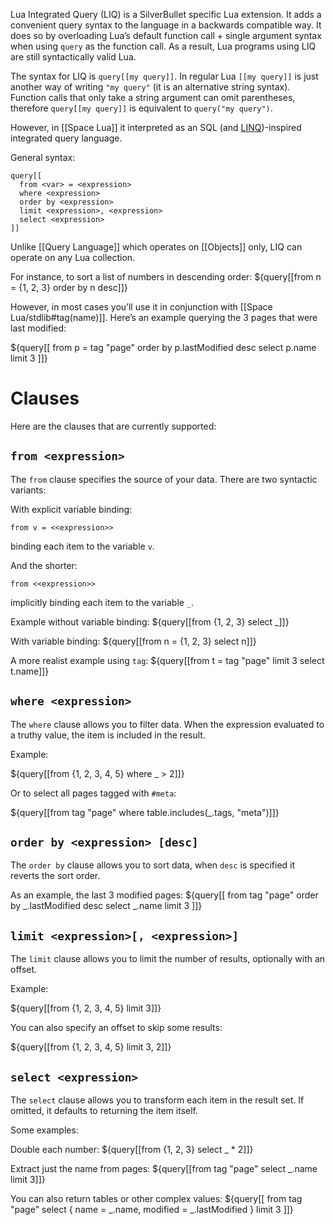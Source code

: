 Lua Integrated Query (LIQ) is a SilverBullet specific Lua extension. It adds a convenient query syntax to the language in a backwards compatible way. It does so by overloading Lua’s default function call + single argument syntax when using `query` as the function call. As a result, Lua programs using LIQ are still syntactically valid Lua.

The syntax for LIQ is `query[[my query]]`. In regular Lua `[[my query]]` is just another way of writing `"my query"` (it is an alternative string syntax). Function calls that only take a string argument can omit parentheses, therefore `query[[my query]]` is equivalent to `query("my query")`.

However, in [[Space Lua]] it interpreted as an SQL (and [LINQ](https://learn.microsoft.com/en-us/dotnet/csharp/linq/))-inspired integrated query language. 

General syntax:

    query[[
      from <var> = <expression>
      where <expression>
      order by <expression>
      limit <expression>, <expression>
      select <expression>
    ]]

Unlike [[Query Language]] which operates on [[Objects]] only, LIQ can operate on any Lua collection.

For instance, to sort a list of numbers in descending order:
${query[[from n = {1, 2, 3} order by n desc]]}

However, in most cases you’ll use it in conjunction with [[Space Lua/stdlib#tag(name)]]. Here’s an example querying the 3 pages that were last modified:

${query[[
  from p = tag "page"
  order by p.lastModified desc
  select p.name
  limit 3
]]}

# Clauses
Here are the clauses that are currently supported:

## `from <expression>`
The `from` clause specifies the source of your data. There are two syntactic variants:

With explicit variable binding:

    from v = <<expression>>

binding each item to the variable `v`.

And the shorter:

    from <<expression>>

implicitly binding each item to the variable `_`.

Example without variable binding:
${query[[from {1, 2, 3} select _]]}

With variable binding:
${query[[from n = {1, 2, 3} select n]]}

A more realist example using `tag`:
${query[[from t = tag "page" limit 3 select t.name]]}

## `where <expression>`
The `where` clause allows you to filter data. When the expression evaluated to a truthy value, the item is included in the result.

Example:

${query[[from {1, 2, 3, 4, 5} where _ > 2]]}

Or to select all pages tagged with `#meta`:

${query[[from tag "page" where table.includes(_.tags, "meta")]]}

## `order by <expression> [desc]`
The `order by` clause allows you to sort data, when `desc` is specified it reverts the sort order.

As an example, the last 3 modified pages:
${query[[
  from tag "page"
  order by _.lastModified desc
  select _.name
  limit 3
]]}

## `limit <expression>[, <expression>]`
The `limit` clause allows you to limit the number of results, optionally with an offset.

Example:

${query[[from {1, 2, 3, 4, 5} limit 3]]}

You can also specify an offset to skip some results:

${query[[from {1, 2, 3, 4, 5} limit 3, 2]]}

## `select <expression>`
The `select` clause allows you to transform each item in the result set. If omitted, it defaults to returning the item itself.

Some examples:

Double each number:
${query[[from {1, 2, 3} select _ * 2]]}

Extract just the name from pages:
${query[[from tag "page" select _.name limit 3]]}

You can also return tables or other complex values:
${query[[
  from tag "page" 
  select {
    name = _.name,
    modified = _.lastModified
  }
  limit 3
]]}
